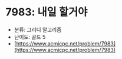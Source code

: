 # 7983: 내일 할거야

- 분류: 그리디 알고리즘
- 난이도: 골드 5
- [https://www.acmicpc.net/problem/7983](https://www.acmicpc.net/problem/7983)